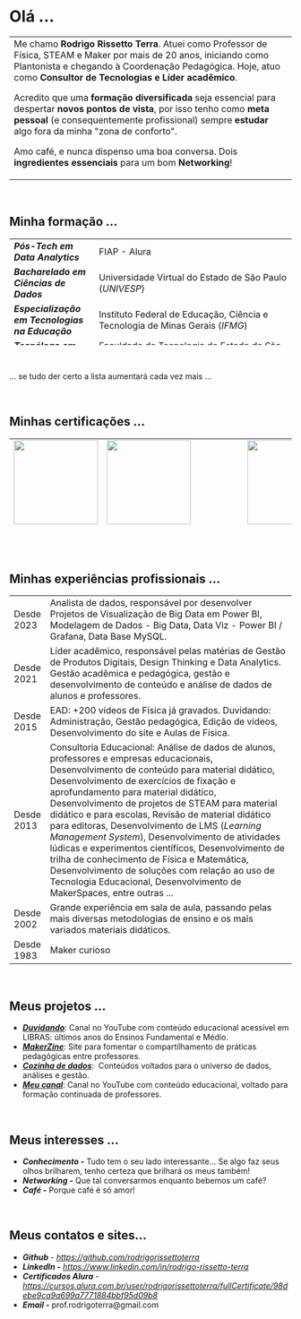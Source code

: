 <h1>Olá ...</h1>
<table style="border-collapse: collapse; width: 100%;">
<tbody>
<tr>
<td style="width: 75%;">Me chamo <b>Rodrigo Rissetto Terra</b>. Atuei como Professor de Física, STEAM e Maker por mais de 20 anos, iniciando como Plantonista e chegando à Coordenação Pedagógica. Hoje, atuo como <b>Consultor de Tecnologias e Líder acadêmico</b>.

Acredito que uma <b>formação diversificada</b> seja essencial para despertar <b>novos pontos de vista</b>, por isso tenho como <b>meta pessoal</b> (e consequentemente profissional) sempre <b>estudar</b> algo fora da minha "zona de conforto".

Amo café, e nunca dispenso uma boa conversa. Dois <b>ingredientes essenciais</b> para um bom <b>Networking</b>!</td>
</tr>
</tbody>
</table>
&nbsp;
<h2><b>Minha formação ... </b></h2>
<table style="border-collapse: collapse; width: 100%; height: 190px;">
<tbody>
<tr style="height: 24px;">
<td style="width: 30.1095%; height: 24px;"><b><em>Pós-Tech em Data Analytics</em></b></td>
<td style="width: 69.8906%; height: 24px;">FIAP - Alura</td>
</tr>
<tr style="height: 24px;">
<td style="width: 30.1095%; height: 24px;"><b><em>Bacharelado em Ciências de Dados</em></b></td>
<td style="width: 69.8906%; height: 24px;">Universidade Virtual do Estado de São Paulo (<i>UNIVESP</i>)</td>
</tr>
<tr style="height: 24px;">
<td style="width: 30.1095%; height: 24px;"><b><em>Especialização em Tecnologias na Educação</em></b></td>
<td style="width: 69.8906%; height: 24px;">Instituto Federal de Educação, Ciência e Tecnologia de Minas Gerais (<em>IFMG</em>)</td>
</tr>
<tr style="height: 24px;">
<td style="width: 30.1095%; height: 24px;"><b><em>Tecnólogo em Jogos Digitais</em></b></td>
<td style="width: 69.8906%; height: 24px;">Faculdade de Tecnologia do Estado de São Paulo (<em>FATEC</em>)</td>
</tr>
<tr style="height: 22px;">
<td style="width: 30.1095%; height: 22px;"><b><em>MBA em Marketing Digital e E-commerce</em></b></td>
<td style="width: 69.8906%; height: 22px;">Serviço Nacional de Aprendizagem Comercial (<em>SENAC</em>)</td>
</tr>
<tr style="height: 24px;">
<td style="width: 30.1095%; height: 24px;"><b><em>MBA em Engenharia Financeira</em></b></td>
<td style="width: 69.8906%; height: 24px;">Programa de Educação Continuada da Escola Politécnica da USP (<em>PECE</em>-<wbr /><em>Poli</em>)</td>
</tr>
<tr style="height: 24px;">
<td style="width: 30.1095%; height: 24px;"><b><em>Licenciatura em Física</em></b></td>
<td style="width: 69.8906%; height: 24px;">Instituto de Física da Universidade de São Paulo (<em>IF-USP</em>)</td>
</tr>
<tr style="height: 24px;">
<td style="width: 30.1095%; height: 24px;"><b><em>Técnico em Mecatrônica</em></b></td>
<td style="width: 69.8906%; height: 24px;">Escola Técnica Estadual Lauro Gomes (<em>ETEC-LG</em>)</td>
</tr>
</tbody>
</table>
&nbsp;

... se tudo der certo a lista aumentará cada vez mais ...

&nbsp;
<h2><b>Minhas certificações ... </b></h2>
<table class=" aligncenter" style="border-collapse: collapse; width: 100%; height: 176px;">
<tbody>
<tr style="height: 88px;">
<td style="width: 20%; text-align: center; height: 88px;"><img class="aligncenter wp-image-18805 size-thumbnail" src="https://www.makerzine.com.br/wp-content/uploads/2023/02/GCC_badge_PGM_1000x1000-150x150.png" alt="" width="150" height="150" /></td>
<td style="width: 20.0664%; text-align: center; height: 88px;"><img class="aligncenter wp-image-18808 size-thumbnail" src="https://www.makerzine.com.br/wp-content/uploads/2023/02/Professional_Certificate_-_Data_Analyst-150x150.png" alt="" width="150" height="150" /></td>
<td style="width: 19.9336%; text-align: center; height: 88px;"><img class="aligncenter wp-image-18809 size-thumbnail" src="https://www.makerzine.com.br/wp-content/uploads/2023/02/Scrum-Foundation-Professional-Certificate-SFPC-2021_-150x150.png" alt="" width="150" height="150" /></td>
<td style="width: 20%; text-align: center; height: 88px;"><img class="aligncenter wp-image-18804 size-thumbnail" src="https://www.makerzine.com.br/wp-content/uploads/2023/02/CEM-_-Selo-150x150.png" alt="" width="150" height="150" /></td>
</tr>
<tr style="height: 88px;">
<td style="width: 20%; text-align: center; height: 88px;">&nbsp;

<img class="aligncenter wp-image-18806 size-thumbnail" src="https://www.makerzine.com.br/wp-content/uploads/2023/02/GCE_Badges_01-150x150.png" alt="" width="150" height="150" /></td>
<td style="width: 20.0664%; text-align: center; height: 88px;"><img class="aligncenter wp-image-18807" src="https://www.makerzine.com.br/wp-content/uploads/2023/02/Minecraft-Education-Edition-Certificacao-249x300.png" alt="" width="124" height="150" /></td>
<td style="width: 19.9336%; text-align: center; height: 88px;" colspan="2"><img class="aligncenter wp-image-18811" src="https://www.makerzine.com.br/wp-content/uploads/2023/02/arduino.png" alt="" width="655" height="150" /></td>
</tr>
</tbody>
</table>
&nbsp;
<p style="text-align: center;"></p>
<h2><b>Minhas experiências profissionais ...
</b></h2>
<table style="border-collapse: collapse; width: 100%;">
<tbody>
<tr>
<td style="width: 9.38952%;">Desde 2023</td>
<td style="width: 90.6105%;">Analista de dados, responsável por desenvolver Projetos de Visualização de Big Data em Power BI, Modelagem de Dados - Big Data, Data Viz - Power BI / Grafana, Data Base MySQL.</td>
</tr>
 <tr>
<td style="width: 9.38952%;">Desde 2021</td>
<td style="width: 90.6105%;">Líder acadêmico, responsável pelas matérias de Gestão de Produtos Digitais, Design Thinking e Data Analytics. Gestão acadêmica e pedagógica, gestão e desenvolvimento de conteúdo e análise de dados de alunos e professores.</td>
</tr>
<tr>
<td style="width: 9.38952%;">Desde 2015</td>
<td style="width: 90.6105%;">EAD: +200 vídeos de Física já gravados. Duvidando: Administração, Gestão pedagógica, Edição de vídeos, Desenvolvimento do site e Aulas de Física.</td>
</tr>
<tr>
<td style="width: 9.38952%;">Desde 2013</td>
<td style="width: 90.6105%;">Consultoria Educacional: Análise de dados de alunos, professores e empresas educacionais, Desenvolvimento de conteúdo para material didático, Desenvolvimento de exercícios de fixação e aprofundamento para material didático, Desenvolvimento de projetos de STEAM para material didático e para escolas, Revisão de material didático para editoras, Desenvolvimento de LMS (<em>Learning Management System</em>), Desenvolvimento de atividades lúdicas e experimentos científicos, Desenvolvimento de trilha de conhecimento de Física e Matemática, Desenvolvimento de soluções com relação ao uso de Tecnologia Educacional, Desenvolvimento de MakerSpaces, entre outras ...</td>
</tr>
<tr>
<td style="width: 9.38952%;">Desde 2002</td>
<td style="width: 90.6105%;">Grande experiência em sala de aula, passando pelas mais diversas metodologias de ensino e os mais variados materiais didáticos.</td>
</tr>
<tr>
<td style="width: 9.38952%;">Desde 1983</td>
<td style="width: 90.6105%;">Maker curioso</td>
</tr>
</tbody>
</table>
&nbsp;
<h2><b>Meus projetos ...
</b></h2>
<ul>
 	<li><b><em><a href="https://www.youtube.com/channel/UCGloIrjJ2Hadenqc1YcQT0A?sub_confirmation=1" target="_blank" rel="noopener noreferrer">Duvidando</a></em></b>: Canal no YouTube com conteúdo educacional acessível em LIBRAS: últimos anos do Ensinos Fundamental e Médio.</li>
 	<li><b><em><a href="https://www.makerzine.com.br/" target="_blank" rel="noopener noreferrer">MakerZine</a></em></b>: Site para fomentar o compartilhamento de práticas pedagógicas entre professores.</li>
 	<li><em><b><a href="https://www.makerzine.com.br/cozinhadedados" target="_blank" rel="noopener noreferrer">Cozinha de dados</a></b></em>:  Conteúdos voltados para o universo de dados, análises e gestão.</li>
 	<li><b><em><a href="https://www.youtube.com/channel/UCZIdVI9NbgYE1YIEpM0Wnmw?sub_confirmation=1" target="_blank" rel="noopener noreferrer">Meu canal</a></em></b>: Canal no YouTube com conteúdo educacional, voltado para formação continuada de professores.</li>
</ul>
&nbsp;
<h2><b>Meus interesses ...
</b></h2>
<ul>
 	<li><em><b>Conhecimento -</b></em> Tudo tem o seu lado interessante... Se algo faz seus olhos brilharem, tenho certeza que brilhará os meus também!</li>
 	<li><em><b>Networking -</b> </em>Que tal conversarmos enquanto bebemos um café?</li>
 	<li><em><b>Café -</b> </em>Porque café é só amor!</li>
</ul>
&nbsp;
<h2><b>Meus contatos e sites...</b></h2>
<ul>
 	<li><em><strong>Github</strong></em> - <a href="https://github.com/rodrigorissettoterra" target="_blank" rel="nofollow noopener noreferrer"><span style="text-decoration: underline;"><em>https://github.com/rodrigorissettoterra</em></span></a></li>
 	<li><em><b>LinkedIn -</b></em> <a href="https://www.linkedin.com/in/rodrigo-rissetto-terra" target="_blank" rel="nofollow noopener noreferrer"><span style="text-decoration: underline;"><em>https://www.linkedin.com/in/rodrigo-rissetto-terra</em></span></a></li>
 	<li><em><strong>Certificados Alura</strong></em> - <a href="https://cursos.alura.com.br/user/rodrigorissettoterra/fullCertificate/98debe9ca9a699a7771884bbf95d09b8" target="_blank" rel="nofollow noopener noreferrer"><span style="text-decoration: underline;"><em>https://cursos.alura.com.br/user/rodrigorissettoterra/fullCertificate/98debe9ca9a699a7771884bbf95d09b8</em></span></a></li>
 	<li><em><b>Email -</b> </em>prof.rodrigoterra@gmail.com</li>
</ul>
